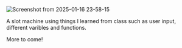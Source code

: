 ![Screenshot from 2025-01-16 23-58-15](https://github.com/user-attachments/assets/7d1e3682-3c45-453b-8d9e-039b26a06d90)

A slot machine using things I learned from class such as user input, different varibles and functions.

More to come!
